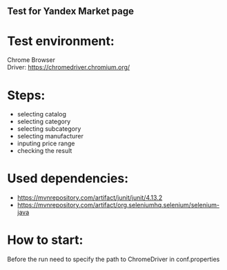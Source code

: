 ## Test for Yandex Market page

# Test environment:
Chrome Browser  
Driver: https://chromedriver.chromium.org/

# Steps:
* selecting catalog  
* selecting category  
* selecting subcategory  
* selecting manufacturer  
* inputing price range  
* checking the result  

# Used dependencies:
* https://mvnrepository.com/artifact/junit/junit/4.13.2  
* https://mvnrepository.com/artifact/org.seleniumhq.selenium/selenium-java

# How to start:
Before the run need to specify the path to ChromeDriver in conf.properties